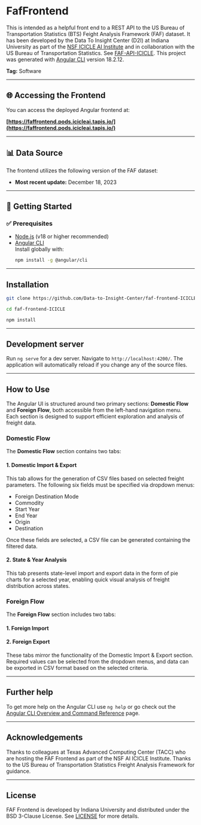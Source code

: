 # FafFrontend

This is intended as a helpful front end to a REST API to the US Bureau of Transportation Statistics (BTS) Feight Analysis Framework (FAF) dataset. It has been developed by the Data To Insight Center (D2I) at Indiana University as part of the [NSF ICICLE AI Institute](https://icicle.osu.edu/) and in collaboration with the US Bureau of Transportation Statistics. See [FAF-API-ICICLE](https://github.com/Data-to-Insight-Cnter/faf-api-dev). This project was generated with [Angular CLI](https://github.com/angular/angular-cli) version 18.2.12.

**Tag:** Software

---

## 🌐 Accessing the Frontend

You can access the deployed Angular frontend at:

**[https://faffrontend.pods.icicleai.tapis.io/](https://faffrontend.pods.icicleai.tapis.io/)**

---

## 📊 Data Source

The frontend utilizes the following version of the FAF dataset:

- **Most recent update:** December 18, 2023

---

## 🚀 Getting Started

### ✅ Prerequisites

- [Node.js](https://nodejs.org/) (v18 or higher recommended)  
- [Angular CLI](https://angular.dev/tools/cli)  
  Install globally with:  
  ```bash
  npm install -g @angular/cli
---
## Installation
   ```bash
git clone https://github.com/Data-to-Insight-Center/faf-frontend-ICICLE.git
   ```
   ```bash
cd faf-frontend-ICICLE
   ```
   ```bash
npm install
   ```
---

## Development server

Run `ng serve` for a dev server. Navigate to `http://localhost:4200/`. The application will automatically reload if you change any of the source files.

---

##  How to Use

The Angular UI is structured around two primary sections: **Domestic Flow** and **Foreign Flow**, both accessible from the left-hand navigation menu. Each section is designed to support efficient exploration and analysis of freight data.

###  Domestic Flow

The **Domestic Flow** section contains two tabs:

#### 1. Domestic Import & Export
This tab allows for the generation of CSV files based on selected freight parameters. The following six fields must be specified via dropdown menus:

- Foreign Destination Mode  
- Commodity  
- Start Year  
- End Year  
- Origin  
- Destination  

Once these fields are selected, a CSV file can be generated containing the filtered data.

#### 2. State & Year Analysis
This tab presents state-level import and export data in the form of pie charts for a selected year, enabling quick visual analysis of freight distribution across states.


###  Foreign Flow

The **Foreign Flow** section includes two tabs:

#### 1. Foreign Import  
#### 2. Foreign Export  

These tabs mirror the functionality of the Domestic Import & Export section. Required values can be selected from the dropdown menus, and data can be exported in CSV format based on the selected criteria.

---

## Further help

To get more help on the Angular CLI use `ng help` or go check out the [Angular CLI Overview and Command Reference](https://angular.dev/tools/cli) page.

---

## Acknowledgements

Thanks to colleagues at Texas Advanced Computing Center (TACC) who are hosting the FAF Frontend as part of the NSF AI ICICLE Institute. Thanks to the US Bureau of Transportation Statistics Freight Analysis Framework for guidance.

---

## License

FAF Frontend is developed by Indiana University and distributed under the BSD 3-Clause License. See [LICENSE](LICENSE) for more details.
